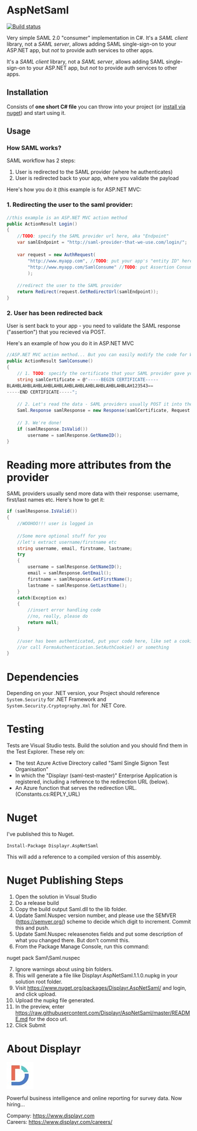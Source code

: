 # AspNetSaml

[![Build status](https://ci.appveyor.com/api/projects/status/j47v6dygoqpwknay?svg=true)](https://ci.appveyor.com/project/NumbersInternational/aspnetsaml)

Very simple SAML 2.0 "consumer" implementation in C#. It's a *SAML client* library, not a *SAML server*, allows adding SAML single-sign-on to your ASP.NET app, but *not* to provide auth services to other apps.

It's a *SAML client* library, not a *SAML server*, allows adding SAML single-sign-on to your ASP.NET app, but *not* to provide auth services to other apps.

## Installation

Consists of **one short C# file** you can throw into your project (or [install via nuget](#new-nuget)) and start using it.

## Usage

### How SAML works?

SAML workflow has 2 steps:

1. User is redirected to the SAML provider (where he authenticates)
1. User is redirected back to your app, where you validate the payload

Here's how you do it (this example is for ASP.NET MVC:

### 1. Redirecting the user to the saml provider:

```c#
//this example is an ASP.NET MVC action method
public ActionResult Login()
{
	//TODO: specify the SAML provider url here, aka "Endpoint"
	var samlEndpoint = "http://saml-provider-that-we-use.com/login/";

	var request = new AuthRequest(
		"http://www.myapp.com", //TODO: put your app's "entity ID" here
		"http://www.myapp.com/SamlConsume" //TODO: put Assertion Consumer URL (where the provider should redirect users after authenticating)
		);

	//redirect the user to the SAML provider
	return Redirect(request.GetRedirectUrl(samlEndpoint));
}
```

### 2. User has been redirected back

User is sent back to your app - you need to validate the SAML response ("assertion") that you recieved via POST.

Here's an example of how you do it in ASP.NET MVC

```c#
//ASP.NET MVC action method... But you can easily modify the code for Web-forms etc.
public ActionResult SamlConsume()
{
	// 1. TODO: specify the certificate that your SAML provider gave you
	string samlCertificate = @"-----BEGIN CERTIFICATE-----
BLAHBLAHBLAHBLAHBLAHBLAHBLAHBLAHBLAHBLAHBLAHBLAH123543==
-----END CERTIFICATE-----";

	// 2. Let's read the data - SAML providers usually POST it into the "SAMLResponse" var
	Saml.Response samlResponse = new Response(samlCertificate, Request.Form["SAMLResponse"]);

	// 3. We're done!
	if (samlResponse.IsValid())
		username = samlResponse.GetNameID();
}
```

# Reading more attributes from the provider

SAML providers usually send more data with their response: username, first/last names etc. Here's how to get it:

```c#
if (samlResponse.IsValid())
{
	//WOOHOO!!! user is logged in

	//Some more optional stuff for you
	//let's extract username/firstname etc
	string username, email, firstname, lastname;
	try
	{
		username = samlResponse.GetNameID();
		email = samlResponse.GetEmail();
		firstname = samlResponse.GetFirstName();
		lastname = samlResponse.GetLastName();
	}
	catch(Exception ex)
	{
		//insert error handling code
		//no, really, please do
		return null;
	}

	//user has been authenticated, put your code here, like set a cookie or something...
	//or call FormsAuthentication.SetAuthCookie() or something
}
```

# Dependencies

Depending on your .NET version, your Project should reference `System.Security` 
for .NET Framework and `System.Security.Cryptography.Xml` for .NET Core.

# Testing
Tests are Visual Studio tests.  Build the solution and you should find them in the Test Explorer.
These rely on:

* The test Azure Active Directory called "Saml Single Signon Test Organisation"
* In which the "Displayr (saml-test-master)" Enterprise Application is registered, including a reference to the redirection URL (below).
* An Azure function that serves the redirection URL.  (Constants.cs:REPLY_URL)

# Nuget

I've published this to Nuget.

`Install-Package Displayr.AspNetSaml`

This will add a reference to a compiled version of this assembly.

# Nuget Publishing Steps

1. Open the solution in Visual Studio
2. Do a release build
3. Copy the build output Saml.dll to the lib folder.
4. Update Saml.Nuspec version number, and please use the SEMVER (https://semver.org/) scheme to decide which digit to increment. Commit this and push.
5. Update Saml.Nuspec releasenotes fields and put some description of what you changed there. But don't commit this.
6. From the Package Manage Console, run this command:

nuget pack Saml\Saml.nuspec

7. Ignore warnings about using bin folders.
8. This will generate a file like Displayr.AspNetSaml.1.1.0.nupkg in your solution root folder.
9. Visit https://www.nuget.org/packages/Displayr.AspNetSaml/ and login, and click upload.
10. Upload the nupkg file generated.
11. In the preview, enter https://raw.githubusercontent.com/Displayr/AspNetSaml/master/README.md for the doco url.
12. Click Submit

# About Displayr

[![Displayr](https://github.com/Displayr/AspNetSaml/blob/master/displayr_d.jpg?raw=true)](https://www.displayr.com)

Powerful business intelligence and online reporting for survey data. Now hiring...

Company: https://www.displayr.com  
Careers: https://www.displayr.com/careers/  
